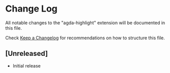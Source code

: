 # Change Log

All notable changes to the "agda-highlight" extension will be documented in this file.

Check [Keep a Changelog](http://keepachangelog.com/) for recommendations on how to structure this file.

## [Unreleased]

- Initial release